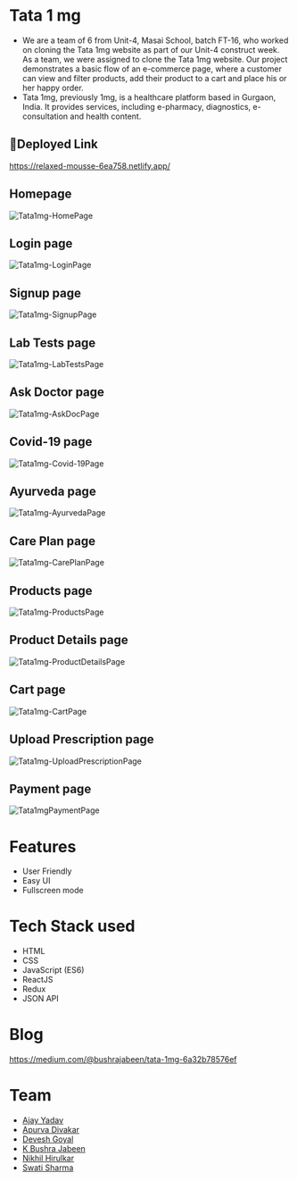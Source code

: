 # Tata 1 mg

- We are a team of 6 from Unit-4, Masai School, batch FT-16, who worked on cloning the Tata 1mg website as part of our Unit-4 construct week. As a team, we were assigned to clone the Tata 1mg website. Our project demonstrates a basic flow of an e-commerce page, where a customer can view and filter products, add their product to a cart and place his or her happy order.
- Tata 1mg, previously 1mg, is a healthcare platform based in Gurgaon, India. It provides services, including e-pharmacy, diagnostics, e-consultation and health content.

## 🔗Deployed Link
https://relaxed-mousse-6ea758.netlify.app/

## Homepage
![Tata1mg-HomePage](https://user-images.githubusercontent.com/74173626/167311801-ec9942ea-3b0e-4d46-b3a0-3cacacd7b7b4.png)

## Login page
![Tata1mg-LoginPage](https://user-images.githubusercontent.com/74173626/167312289-20663023-f532-42db-99a0-21c614238aad.png)

## Signup page
![Tata1mg-SignupPage](https://user-images.githubusercontent.com/74173626/167312319-51b0ad63-e959-47df-9d41-7b20f1c771ba.png)

## Lab Tests page
![Tata1mg-LabTestsPage](https://user-images.githubusercontent.com/74173626/167311835-f054efa3-0970-40e6-a15d-4f6dd866968b.png)

## Ask Doctor page
![Tata1mg-AskDocPage](https://user-images.githubusercontent.com/74173626/167311871-28dfe491-e3d3-484b-aef5-a2669991f02b.png)

## Covid-19 page
![Tata1mg-Covid-19Page](https://user-images.githubusercontent.com/74173626/167311888-2554d60c-4daa-4e1e-8c0f-66d41c655b11.png)

## Ayurveda page
![Tata1mg-AyurvedaPage](https://user-images.githubusercontent.com/74173626/167311911-4f40baae-78d9-4fb0-bca5-0de34611c8de.png)

## Care Plan page
![Tata1mg-CarePlanPage](https://user-images.githubusercontent.com/74173626/167311973-f54e9be4-8bd8-4779-b10e-2ea55f289dc2.png)

## Products page
![Tata1mg-ProductsPage](https://user-images.githubusercontent.com/74173626/167312080-0e1bfea6-962e-41fe-bef8-45eade9444e6.png)

## Product Details page
![Tata1mg-ProductDetailsPage](https://user-images.githubusercontent.com/74173626/167312145-79024ef8-b5a5-45dd-af1a-2bc4dcb2ab19.png)

## Cart page
![Tata1mg-CartPage](https://user-images.githubusercontent.com/74173626/167312257-d1478b0d-84b8-4419-baf1-a082f491444b.png)

## Upload Prescription page
![Tata1mg-UploadPrescriptionPage](https://user-images.githubusercontent.com/74173626/167312427-66d81b76-9ac6-4cbc-8cbf-bc707286a989.png)

## Payment page
![Tata1mgPaymentPage](https://user-images.githubusercontent.com/74173626/167362134-020c6503-164f-4d03-b3e3-ac48997c67ea.jpeg)

# Features

- User Friendly
- Easy UI
- Fullscreen mode


# Tech Stack used

- HTML
- CSS
- JavaScript (ES6)
- ReactJS
- Redux
- JSON API


# Blog
https://medium.com/@bushrajabeen/tata-1mg-6a32b78576ef


# Team

- [Ajay Yadav](https://github.com/Ajayraoyadav) 
- [Apurva Divakar](https://github.com/APURVA-DIVAKAR)
- [Devesh Goyal](https://github.com/DeveshGoyal26)
- [K Bushra Jabeen](https://github.com/bushrajabeenk)
- [Nikhil Hirulkar](https://github.com/nikhilhir)
- [Swati Sharma](https://github.com/Swatisharma78)




